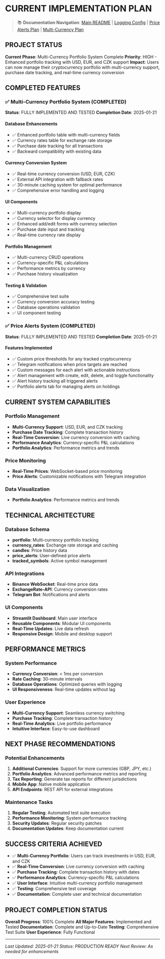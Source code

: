 # CURRENT IMPLEMENTATION PLAN

> 📚 **Documentation Navigation**: [Main README](README.md) | [Logging Config](LOGGING_CONFIG.md) | [Price Alerts Plan](PRICE_ALERTS_PLAN.md) | [Multi-Currency Plan](MULTI_CURRENCY_PORTFOLIO_PLAN.md)

## PROJECT STATUS

**Current Phase**: Multi-Currency Portfolio System Complete
**Priority**: HIGH - Enhanced portfolio tracking with USD, EUR, and CZK support
**Impact**: Users can now manage their cryptocurrency portfolio with multi-currency support, purchase date tracking, and real-time currency conversion

## COMPLETED FEATURES

### ✅ Multi-Currency Portfolio System (COMPLETED)

**Status**: FULLY IMPLEMENTED AND TESTED
**Completion Date**: 2025-01-21

#### Database Enhancements

- ✅ Enhanced portfolio table with multi-currency fields
- ✅ Currency rates table for exchange rate storage
- ✅ Purchase date tracking for all transactions
- ✅ Backward compatibility with existing data

#### Currency Conversion System

- ✅ Real-time currency conversion (USD, EUR, CZK)
- ✅ External API integration with fallback rates
- ✅ 30-minute caching system for optimal performance
- ✅ Comprehensive error handling and logging

#### UI Components

- ✅ Multi-currency portfolio display
- ✅ Currency selector for display currency
- ✅ Enhanced add/edit forms with currency selection
- ✅ Purchase date input and tracking
- ✅ Real-time currency rate display

#### Portfolio Management

- ✅ Multi-currency CRUD operations
- ✅ Currency-specific P&L calculations
- ✅ Performance metrics by currency
- ✅ Purchase history visualization

#### Testing & Validation

- ✅ Comprehensive test suite
- ✅ Currency conversion accuracy testing
- ✅ Database operations validation
- ✅ UI component testing



### ✅ Price Alerts System (COMPLETED)

**Status**: FULLY IMPLEMENTED AND TESTED
**Completion Date**: 2025-01-21

#### Features Implemented

- ✅ Custom price thresholds for any tracked cryptocurrency
- ✅ Telegram notifications when price targets are reached
- ✅ Custom messages for each alert with actionable instructions
- ✅ Alert management with create, edit, delete, and toggle functionality
- ✅ Alert history tracking all triggered alerts
- ✅ Portfolio alerts tab for managing alerts on holdings


## CURRENT SYSTEM CAPABILITIES

### Portfolio Management

- **Multi-Currency Support**: USD, EUR, and CZK tracking
- **Purchase Date Tracking**: Complete transaction history
- **Real-Time Conversion**: Live currency conversion with caching
- **Performance Analytics**: Currency-specific P&L calculations
- **Portfolio Analytics**: Performance metrics and trends

### Price Monitoring

- **Real-Time Prices**: WebSocket-based price monitoring
- **Price Alerts**: Customizable notifications with Telegram integration


### Data Visualization

- **Portfolio Analytics**: Performance metrics and trends

## TECHNICAL ARCHITECTURE

### Database Schema

- **portfolio**: Multi-currency portfolio tracking
- **currency_rates**: Exchange rate storage and caching
- **candles**: Price history data
- **price_alerts**: User-defined price alerts
- **tracked_symbols**: Active symbol management

### API Integrations

- **Binance WebSocket**: Real-time price data
- **ExchangeRate-API**: Currency conversion rates
- **Telegram Bot**: Notifications and alerts

### UI Components

- **Streamlit Dashboard**: Main user interface
- **Reusable Components**: Modular UI components
- **Real-Time Updates**: Live data refresh
- **Responsive Design**: Mobile and desktop support

## PERFORMANCE METRICS

### System Performance

- **Currency Conversion**: < 1ms per conversion
- **Rate Caching**: 30-minute intervals
- **Database Operations**: Optimized queries with logging
- **UI Responsiveness**: Real-time updates without lag

### User Experience

- **Multi-Currency Support**: Seamless currency switching
- **Purchase Tracking**: Complete transaction history
- **Real-Time Analytics**: Live portfolio performance
- **Intuitive Interface**: Easy-to-use dashboard

## NEXT PHASE RECOMMENDATIONS

### Potential Enhancements

1. **Additional Currencies**: Support for more currencies (GBP, JPY, etc.)
2. **Portfolio Analytics**: Advanced performance metrics and reporting
3. **Tax Reporting**: Generate tax reports for different jurisdictions
4. **Mobile App**: Native mobile application
5. **API Endpoints**: REST API for external integrations

### Maintenance Tasks

1. **Regular Testing**: Automated test suite execution
2. **Performance Monitoring**: System performance tracking
3. **Security Updates**: Regular security patches
4. **Documentation Updates**: Keep documentation current

## SUCCESS CRITERIA ACHIEVED

- ✅ **Multi-Currency Portfolio**: Users can track investments in USD, EUR, and CZK
- ✅ **Real-Time Conversion**: Live currency conversion with caching
- ✅ **Purchase Tracking**: Complete transaction history with dates
- ✅ **Performance Analytics**: Currency-specific P&L calculations
- ✅ **User Interface**: Intuitive multi-currency portfolio management
- ✅ **Testing**: Comprehensive test coverage
- ✅ **Documentation**: Complete user and technical documentation

## PROJECT COMPLETION STATUS

**Overall Progress**: 100% Complete
**All Major Features**: Implemented and Tested
**Documentation**: Complete and Up-to-Date
**Testing**: Comprehensive Test Suite
**User Experience**: Fully Functional

---

*Last Updated: 2025-01-21*
*Status: PRODUCTION READY*
*Next Review: As needed for enhancements*
